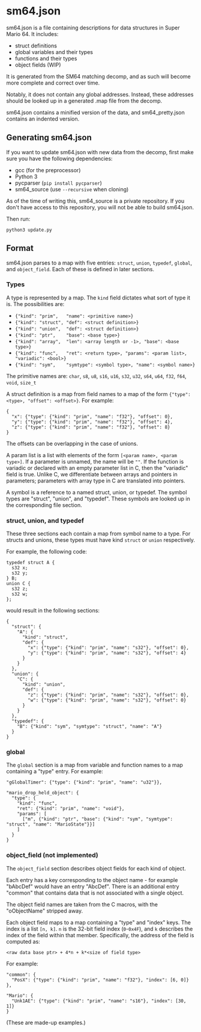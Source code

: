 
# sm64.json

sm64.json is a file containing descriptions for data structures in Super
Mario 64.
It includes:
- struct definitions
- global variables and their types
- functions and their types
- object fields (WIP)

It is generated from the SM64 matching decomp, and as such will become more
complete and correct over time.

Notably, it does not contain any global addresses. Instead, these addresses
should be looked up in a generated .map file from the decomp.

sm64.json contains a minified version of the data, and sm64_pretty.json contains
an indented version.

## Generating sm64.json

If you want to update sm64.json with new data from the decomp, first make sure
you have the following dependencies:

* gcc (for the preprocessor)
* Python 3
* pycparser (`pip install pycparser`)
* sm64_source (use `--recursive` when cloning)

As of the time of writing this, sm64_source is a private repository. If you
don't have access to this repository, you will not be able to build sm64.json.

Then run:
```
python3 update.py
```

## Format

sm64.json parses to a map with five entries: `struct`, `union`, `typedef`, `global`,
and `object_field`. Each of these is defined in later sections.

### Types

A type is represented by a map. The `kind` field dictates what sort of type it
is. The possibilities are:

* `{"kind": "prim",   "name": <primitive name>}`
* `{"kind": "struct", "def": <struct definition>}`
* `{"kind": "union",  "def": <struct definition>}`
* `{"kind": "ptr",    "base": <base type>}`
* `{"kind": "array",  "len": <array length or -1>, "base": <base type>}`
* `{"kind": "func",   "ret": <return type>, "params": <param list>, "variadic": <bool>}`
* `{"kind": "sym",    "symtype": <symbol type>, "name": <symbol name>}`

The primitive names are:
`char`,
`s8`,
`u8`,
`s16`,
`u16`,
`s32`,
`u32`,
`s64`,
`u64`,
`f32`,
`f64`,
`void`,
`size_t`

A struct definition is a map from field names to a map of the form
`{"type": <type>, "offset": <offset>}`. For example:
```
{
  "x": {"type": {"kind": "prim", "name": "f32"}, "offset": 0},
  "y": {"type": {"kind": "prim", "name": "f32"}, "offset": 4},
  "z": {"type": {"kind": "prim", "name": "f32"}, "offset": 8}
}
```
The offsets can be overlapping in the case of unions.

A param list is a list with elements of the form `[<param name>, <param type>]`.
If a parameter is unnamed, the name will be `""`.
If the function is variadic or declared with an empty parameter list in C, then
the "variadic" field is true.
Unlike C, we differentiate between arrays and pointers in parameters; parameters
with array type in C are translated into pointers.

A symbol is a reference to a named struct, union, or typedef. The symbol types are
"struct", "union", and "typedef". These symbols are looked up in the corresponding
file section.

### struct, union, and typedef

These three sections each contain a map from symbol name to a type. For structs
and unions, these types must have kind `struct` or `union` respectively.

For example, the following code:
```
typedef struct A {
  s32 x;
  s32 y;
} B;
union C {
  s32 z;
  s32 w;
};
```
would result in the following sections:
```
{
  "struct": {
    "A": {
      "kind": "struct",
      "def": {
        "x": {"type": {"kind": "prim", "name": "s32"}, "offset": 0},
        "y": {"type": {"kind": "prim", "name": "s32"}, "offset": 4}
      }
    }
  },
  "union": {
    "C": {
      "kind": "union",
      "def": {
        "z": {"type": {"kind": "prim", "name": "s32"}, "offset": 0},
        "w": {"type": {"kind": "prim", "name": "s32"}, "offset": 0}
      }
    }
  },
  "typedef": {
    "B": {"kind": "sym", "symtype": "struct", "name": "A"}
  }
}
```

### global

The `global` section is a map from variable and function names to a map
containing a "type" entry. For example:
```
"gGlobalTimer": {"type": {"kind": "prim", "name": "u32"}},

"mario_drop_held_object": {
  "type": {
    "kind": "func",
    "ret": {"kind": "prim", "name": "void"},
    "params": [
      ["m", {"kind": "ptr", "base": {"kind": "sym", "symtype": "struct", "name": "MarioState"}}]
    ]
  }
}
```

### object_field (not implemented)

The `object_field` section describes object fields for each kind of object.

Each entry has a key corresponding to the object name - for example "bAbcDef" would
have an entry "AbcDef". There is an additional entry "common" that contains
data that is not associated with a single object.

The object field names are taken from the C macros, with the "oObjectName" stripped
away.

Each object field maps to a map containing a "type" and "index" keys. The index
is a list `[n, k]`.
`n` is the 32-bit field index (`0`-`0x4F`), and `k` describes the index of the
field within that member.
Specifically, the address of the field is computed as:
```
<raw data base ptr> + 4*n + k*<size of field type>
```

For example:
```
"common": {
  "PosX": {"type": {"kind": "prim", "name": "f32"}, "index": [6, 0]}
},

"Mario": {
  "Unk1AE": {"type": {"kind": "prim", "name": "s16"}, "index": [30, 1]}
}
```
(These are made-up examples.)
